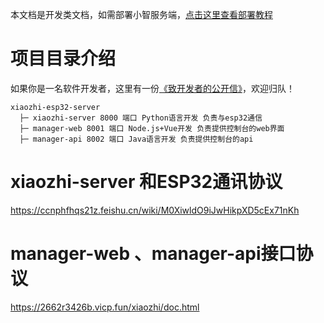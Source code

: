 本文档是开发类文档，如需部署小智服务端，[点击这里查看部署教程](../README.md#%E9%83%A8%E7%BD%B2%E6%96%87%E6%A1%A3)

# 项目目录介绍
如果你是一名软件开发者，这里有一份[《致开发者的公开信》](../docs/contributor_open_letter.md)，欢迎归队！

```
xiaozhi-esp32-server
  ├─ xiaozhi-server 8000 端口 Python语言开发 负责与esp32通信
  ├─ manager-web 8001 端口 Node.js+Vue开发 负责提供控制台的web界面
  ├─ manager-api 8002 端口 Java语言开发 负责提供控制台的api
```

# xiaozhi-server 和ESP32通讯协议

https://ccnphfhqs21z.feishu.cn/wiki/M0XiwldO9iJwHikpXD5cEx71nKh

# manager-web 、manager-api接口协议

https://2662r3426b.vicp.fun/xiaozhi/doc.html
